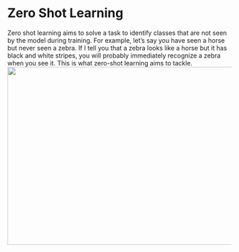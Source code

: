 # Zero Shot Learning

Zero shot learning aims to solve a task to identify classes that are not seen by the model during training.
For example, let’s say you have seen a horse but never seen a zebra. If I tell you that a zebra looks like a horse but it has black and white stripes, you will probably immediately recognize a zebra when you see it.
This is what zero-shot learning aims to tackle.
<img src="https://www.programmersought.com/images/779/99f80acb97763b3b810b016933de6d73.png" width=600, height=400>
